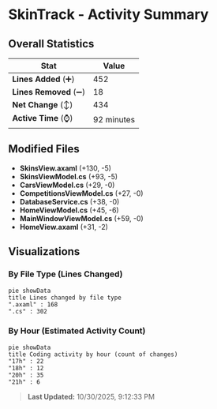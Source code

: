 # SkinTrack - Activity Summary 

## Overall Statistics

| Stat                   | Value                                                             |
| ---------------------- | ----------------------------------------------------------------- |
| **Lines Added** (➕)   | 452                                          |
| **Lines Removed** (➖) | 18                                        |
| **Net Change** (↕)    | 434                |
| **Active Time** (⌚)   | 92 minutes |


## Modified Files
- **SkinsView.axaml** (+130, -5)
- **SkinsViewModel.cs** (+93, -5)
- **CarsViewModel.cs** (+29, -0)
- **CompetitionsViewModel.cs** (+27, -0)
- **DatabaseService.cs** (+38, -0)
- **HomeViewModel.cs** (+45, -6)
- **MainWindowViewModel.cs** (+59, -0)
- **HomeView.axaml** (+31, -2)

## Visualizations

### By File Type (Lines Changed)

```mermaid
pie showData
title Lines changed by file type
".axaml" : 168
".cs" : 302
```

### By Hour (Estimated Activity Count)

```mermaid
pie showData
title Coding activity by hour (count of changes)
"17h" : 22
"18h" : 12
"20h" : 35
"21h" : 6
```


> **Last Updated:** 10/30/2025, 9:12:33 PM